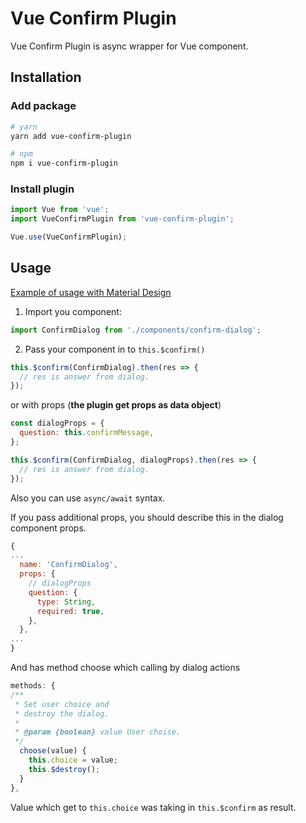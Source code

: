 # Vue Confirm Plugin

Vue Confirm Plugin is async wrapper for Vue component.

## Installation
### Add package
```bash
# yarn
yarn add vue-confirm-plugin

# npm
npm i vue-confirm-plugin
```

### Install plugin
```javascript
import Vue from 'vue';
import VueConfirmPlugin from 'vue-confirm-plugin';

Vue.use(VueConfirmPlugin);
```

## Usage

[Example of usage with Material Design](https://github.com/Antohan/confirm-plugin-example)

1. Import you component:
```javascript
import ConfirmDialog from './components/confirm-dialog';
```

2. Pass your component in to `this.$confirm()`
```javascript
this.$confirm(ConfirmDialog).then(res => {
  // res is answer from dialog.
});
```
or with props (**the plugin get props as data object**)
```javascript
const dialogProps = {
  question: this.confirmMessage,
};

this.$confirm(ConfirmDialog, dialogProps).then(res => {
  // res is answer from dialog.
});
```

Also you can use `async/await` syntax.

If you pass additional props, you should describe this in the dialog component props.

```javascript
{
...
  name: 'ConfirmDialog',
  props: {
    // dialogProps
    question: {
      type: String,
      required: true,  
    },
  },
...
}
```

And has method choose which calling by dialog actions
```javascript
methods: {
/**
 * Set user choice and
 * destroy the dialog.
 *
 * @param {boolean} value User choise.
 */
  choose(value) {
    this.choice = value;
    this.$destroy();
  }
},
```

Value which get to `this.choice` was taking in `this.$confirm` as result.